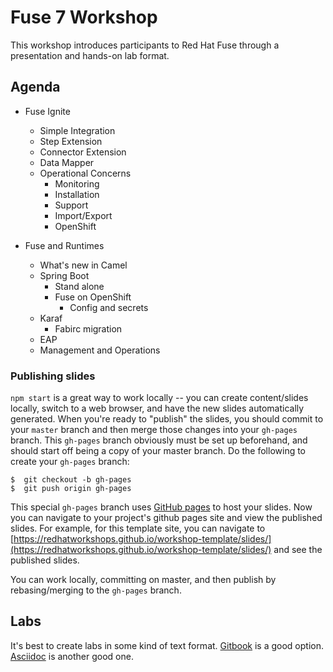 # Fuse 7 Workshop

This workshop introduces participants to Red Hat Fuse through a presentation and hands-on lab format. 


## Agenda


* Fuse Ignite
    * Simple Integration 
    * Step Extension
    * Connector Extension
    * Data Mapper
    * Operational Concerns
    	* Monitoring
    	* Installation
    	* Support
    	* Import/Export
    	* OpenShift 

* Fuse and Runtimes
    * What's new in Camel
    * Spring Boot
    	* Stand alone
    	* Fuse on OpenShift
    		* Config and secrets 
    * Karaf
    	* Fabirc migration 	
    * EAP
    * Management and Operations

    

### Publishing slides

`npm start` is a great way to work locally -- you can create content/slides locally, switch to a web browser, and have the new slides automatically generated. When you're ready to "publish" the slides, you should commit to your `master` branch and then merge those changes into your `gh-pages` branch. This `gh-pages` branch obviously must be set up beforehand, and should start off being a copy of your master branch. Do the following to create your `gh-pages` branch:

```
$  git checkout -b gh-pages
$  git push origin gh-pages
```

This special `gh-pages` branch uses [GitHub pages](https://pages.github.com) to host your slides. Now you can navigate to your project's github pages site and view the published slides. For example, for this template site, you can navigate to [https://redhatworkshops.github.io/workshop-template/slides/](https://redhatworkshops.github.io/workshop-template/slides/) and see the published slides. 

You can work locally, committing on master, and then publish by rebasing/merging to the `gh-pages` branch. 


## Labs

It's best to create labs in some kind of text format. [Gitbook](https://github.com/GitbookIO/gitbook/blob/master/docs/setup.md) is a good option. [Asciidoc](http://asciidoc.org) is another good one. 
